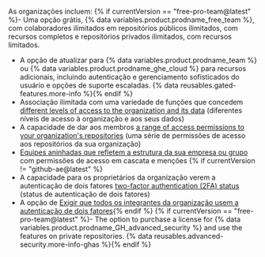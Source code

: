 As organizações incluem:
{% if currentVersion == "free-pro-team@latest" %}- Uma opção grátis, {% data variables.product.prodname_free_team %}, com colaboradores ilimitados em repositórios públicos ilimitados, com recursos completos e repositórios privados ilimitados, com recursos limitados.
- A opção de atualizar para {% data variables.product.prodname_team %} ou {% data variables.product.prodname_ghe_cloud %} para recursos adicionais, incluindo autenticação e gerenciamento sofisticados do usuário e opções de suporte escaladas. {% data reusables.gated-features.more-info %}{% endif %}
- Associação ilimitada com uma variedade de funções que concedem [different levels of access to the organization and its data](/articles/permission-levels-for-an-organization) (diferentes níveis de acesso à organização e aos seus dados)
- A capacidade de dar aos membros [a range of access permissions to your organization's repositories](/articles/repository-permission-levels-for-an-organization) (uma série de permissões de acesso aos repositórios da sua organização)
- [Equipes aninhadas que refletem a estrutura da sua empresa ou grupo](/articles/about-teams) com permissões de acesso em cascata e menções {% if currentVersion != "github-ae@latest" %}
- A capacidade para os proprietários da organização verem a autenticação de dois fatores [two-factor authentication (2FA) status](/articles/about-two-factor-authentication) (status de autenticação de dois fatores)
- A opção de [Exigir que todos os integrantes da organização usem a autenticação de dois fatores](/articles/requiring-two-factor-authentication-in-your-organization){% endif %}
{% if currentVersion == "free-pro-team@latest" %}- The option to purchase a license for {% data variables.product.prodname_GH_advanced_security %} and use the features on private repositories. {% data reusables.advanced-security.more-info-ghas %}{% endif %}
